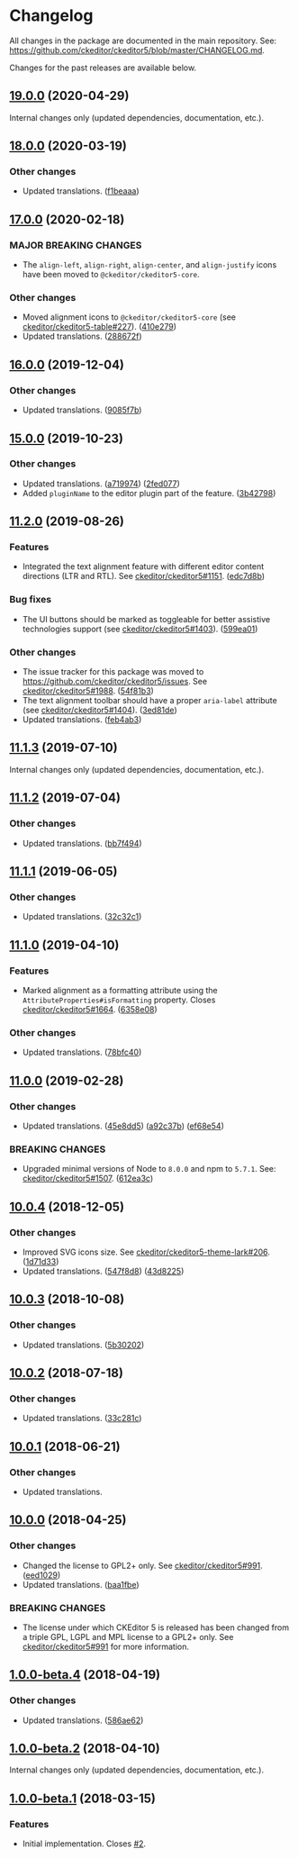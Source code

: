 Changelog
=========

All changes in the package are documented in the main repository. See: https://github.com/ckeditor/ckeditor5/blob/master/CHANGELOG.md.

Changes for the past releases are available below.

## [19.0.0](https://github.com/ckeditor/ckeditor5-alignment/compare/v18.0.0...v19.0.0) (2020-04-29)

Internal changes only (updated dependencies, documentation, etc.).


## [18.0.0](https://github.com/ckeditor/ckeditor5-alignment/compare/v17.0.0...v18.0.0) (2020-03-19)

### Other changes

* Updated translations. ([f1beaaa](https://github.com/ckeditor/ckeditor5-alignment/commit/f1beaaa))


## [17.0.0](https://github.com/ckeditor/ckeditor5-alignment/compare/v16.0.0...v17.0.0) (2020-02-18)

### MAJOR BREAKING CHANGES

* The `align-left`, `align-right`, `align-center`, and `align-justify` icons have been moved to `@ckeditor/ckeditor5-core`.

### Other changes

* Moved alignment icons to `@ckeditor/ckeditor5-core` (see [ckeditor/ckeditor5-table#227](https://github.com/ckeditor/ckeditor5-table/issues/227)). ([410e279](https://github.com/ckeditor/ckeditor5-alignment/commit/410e279))
* Updated translations. ([288672f](https://github.com/ckeditor/ckeditor5-alignment/commit/288672f))


## [16.0.0](https://github.com/ckeditor/ckeditor5-alignment/compare/v15.0.0...v16.0.0) (2019-12-04)

### Other changes

* Updated translations. ([9085f7b](https://github.com/ckeditor/ckeditor5-alignment/commit/9085f7b))


## [15.0.0](https://github.com/ckeditor/ckeditor5-alignment/compare/v11.2.0...v15.0.0) (2019-10-23)

### Other changes

* Updated translations. ([a719974](https://github.com/ckeditor/ckeditor5-alignment/commit/a719974)) ([2fed077](https://github.com/ckeditor/ckeditor5-alignment/commit/2fed077))
* Added `pluginName` to the editor plugin part of the feature. ([3b42798](https://github.com/ckeditor/ckeditor5-alignment/commit/3b42798))


## [11.2.0](https://github.com/ckeditor/ckeditor5-alignment/compare/v11.1.3...v11.2.0) (2019-08-26)

### Features

* Integrated the text alignment feature with different editor content directions (LTR and RTL). See [ckeditor/ckeditor5#1151](https://github.com/ckeditor/ckeditor5/issues/1151). ([edc7d8b](https://github.com/ckeditor/ckeditor5-alignment/commit/edc7d8b))

### Bug fixes

* The UI buttons should be marked as toggleable for better assistive technologies support (see [ckeditor/ckeditor5#1403](https://github.com/ckeditor/ckeditor5/issues/1403)). ([599ea01](https://github.com/ckeditor/ckeditor5-alignment/commit/599ea01))

### Other changes

* The issue tracker for this package was moved to https://github.com/ckeditor/ckeditor5/issues. See [ckeditor/ckeditor5#1988](https://github.com/ckeditor/ckeditor5/issues/1988). ([54f81b3](https://github.com/ckeditor/ckeditor5-alignment/commit/54f81b3))
* The text alignment toolbar should have a proper `aria-label` attribute (see [ckeditor/ckeditor5#1404](https://github.com/ckeditor/ckeditor5/issues/1404)). ([3ed81de](https://github.com/ckeditor/ckeditor5-alignment/commit/3ed81de))
* Updated translations. ([feb4ab3](https://github.com/ckeditor/ckeditor5-alignment/commit/feb4ab3))


## [11.1.3](https://github.com/ckeditor/ckeditor5-alignment/compare/v11.1.2...v11.1.3) (2019-07-10)

Internal changes only (updated dependencies, documentation, etc.).


## [11.1.2](https://github.com/ckeditor/ckeditor5-alignment/compare/v11.1.1...v11.1.2) (2019-07-04)

### Other changes

* Updated translations. ([bb7f494](https://github.com/ckeditor/ckeditor5-alignment/commit/bb7f494))


## [11.1.1](https://github.com/ckeditor/ckeditor5-alignment/compare/v11.1.0...v11.1.1) (2019-06-05)

### Other changes

* Updated translations. ([32c32c1](https://github.com/ckeditor/ckeditor5-alignment/commit/32c32c1))


## [11.1.0](https://github.com/ckeditor/ckeditor5-alignment/compare/v11.0.0...v11.1.0) (2019-04-10)

### Features

* Marked alignment as a formatting attribute using the `AttributeProperties#isFormatting` property. Closes [ckeditor/ckeditor5#1664](https://github.com/ckeditor/ckeditor5/issues/1664). ([6358e08](https://github.com/ckeditor/ckeditor5-alignment/commit/6358e08))

### Other changes

* Updated translations. ([78bfc40](https://github.com/ckeditor/ckeditor5-alignment/commit/78bfc40))


## [11.0.0](https://github.com/ckeditor/ckeditor5-alignment/compare/v10.0.4...v11.0.0) (2019-02-28)

### Other changes

* Updated translations. ([45e8dd5](https://github.com/ckeditor/ckeditor5-alignment/commit/45e8dd5)) ([a92c37b](https://github.com/ckeditor/ckeditor5-alignment/commit/a92c37b)) ([ef68e54](https://github.com/ckeditor/ckeditor5-alignment/commit/ef68e54))

### BREAKING CHANGES

* Upgraded minimal versions of Node to `8.0.0` and npm to `5.7.1`. See: [ckeditor/ckeditor5#1507](https://github.com/ckeditor/ckeditor5/issues/1507). ([612ea3c](https://github.com/ckeditor/ckeditor5-cloud-services/commit/612ea3c))


## [10.0.4](https://github.com/ckeditor/ckeditor5-alignment/compare/v10.0.3...v10.0.4) (2018-12-05)

### Other changes

* Improved SVG icons size. See [ckeditor/ckeditor5-theme-lark#206](https://github.com/ckeditor/ckeditor5-theme-lark/issues/206). ([1d71d33](https://github.com/ckeditor/ckeditor5-alignment/commit/1d71d33))
* Updated translations. ([547f8d8](https://github.com/ckeditor/ckeditor5-alignment/commit/547f8d8)) ([43d8225](https://github.com/ckeditor/ckeditor5-alignment/commit/43d8225))


## [10.0.3](https://github.com/ckeditor/ckeditor5-alignment/compare/v10.0.2...v10.0.3) (2018-10-08)

### Other changes

* Updated translations. ([5b30202](https://github.com/ckeditor/ckeditor5-alignment/commit/5b30202))


## [10.0.2](https://github.com/ckeditor/ckeditor5-alignment/compare/v10.0.1...v10.0.2) (2018-07-18)

### Other changes

* Updated translations. ([33c281c](https://github.com/ckeditor/ckeditor5-alignment/commit/33c281c))


## [10.0.1](https://github.com/ckeditor/ckeditor5-alignment/compare/v10.0.0...v10.0.1) (2018-06-21)

### Other changes

* Updated translations.


## [10.0.0](https://github.com/ckeditor/ckeditor5-alignment/compare/v1.0.0-beta.4...v10.0.0) (2018-04-25)

### Other changes

* Changed the license to GPL2+ only. See [ckeditor/ckeditor5#991](https://github.com/ckeditor/ckeditor5/issues/991). ([eed1029](https://github.com/ckeditor/ckeditor5-alignment/commit/eed1029))
* Updated translations. ([baa1fbe](https://github.com/ckeditor/ckeditor5-alignment/commit/baa1fbe))

### BREAKING CHANGES

* The license under which CKEditor&nbsp;5 is released has been changed from a triple GPL, LGPL and MPL license to a GPL2+ only. See [ckeditor/ckeditor5#991](https://github.com/ckeditor/ckeditor5/issues/991) for more information.


## [1.0.0-beta.4](https://github.com/ckeditor/ckeditor5-alignment/compare/v1.0.0-beta.2...v1.0.0-beta.4) (2018-04-19)

### Other changes

* Updated translations. ([586ae62](https://github.com/ckeditor/ckeditor5-alignment/commit/586ae62))


## [1.0.0-beta.2](https://github.com/ckeditor/ckeditor5-alignment/compare/v1.0.0-beta.1...v1.0.0-beta.2) (2018-04-10)

Internal changes only (updated dependencies, documentation, etc.).


## [1.0.0-beta.1](https://github.com/ckeditor/ckeditor5-alignment/compare/v0.0.1...v1.0.0-beta.1) (2018-03-15)

### Features

* Initial implementation. Closes [#2](https://github.com/ckeditor/ckeditor5-alignment/issues/2).
